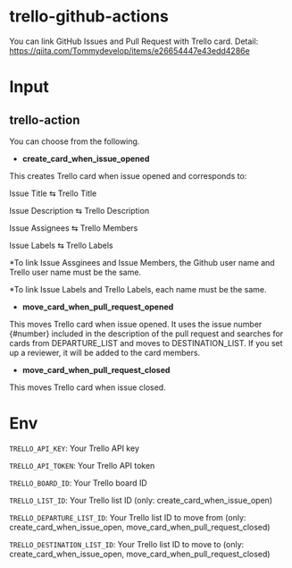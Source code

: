 # trello-github-actions
You can link GitHub Issues and Pull Request with Trello card.
Detail: https://qiita.com/Tommydevelop/items/e26654447e43edd4286e

# Input
## trello-action
You can choose from the following. 
- **create_card_when_issue_opened**

This creates Trello card when issue opened and corresponds to:

Issue Title ⇆ Trello Title

Issue Description ⇆ Trello Description

Issue Assignees ⇆ Trello Members

Issue Labels ⇆ Trello Labels

*To link Issue Assginees and Issue Members, the Github user name and Trello user name must be the same.

*To link Issue Labels and Trello Labels, each name must be the same.

- **move_card_when_pull_request_opened**

This moves Trello card when issue opened. It uses the issue number {#number} included in the description of the pull request and searches for cards from DEPARTURE_LIST and moves to DESTINATION_LIST. If you set up a reviewer, it will be added to the card members.

- **move_card_when_pull_request_closed**

This moves Trello card when issue closed.

# Env
`TRELLO_API_KEY`: Your Trello API key

`TRELLO_API_TOKEN`: Your Trello API token

`TRELLO_BOARD_ID`: Your Trello board ID

`TRELLO_LIST_ID`: Your Trello list ID (only: create_card_when_issue_open)

`TRELLO_DEPARTURE_LIST_ID`: Your Trello list ID to move from (only: create_card_when_issue_open, move_card_when_pull_request_closed)

`TRELLO_DESTINATION_LIST_ID`: Your Trello list ID to move to (only: create_card_when_issue_open, move_card_when_pull_request_closed)
